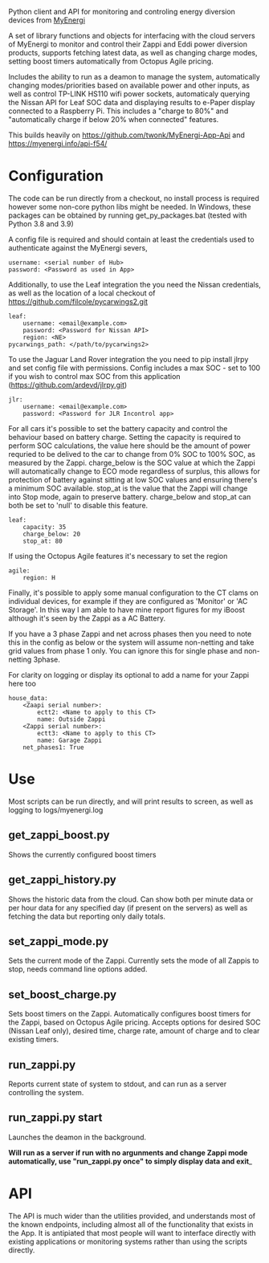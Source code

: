 Python client and API for monitoring and controling energy diversion devices from [MyEnergi](https://myenergi.com/)

A set of library functions and objects for interfacing with the cloud servers of MyEnergi to monitor and control their Zappi and Eddi power diversion products, supports fetching latest data, as well as changing charge modes, setting boost timers automatically from Octopus Agile pricing.

Includes the ability to run as a deamon to manage the system, automatically changing modes/priorities based on available power and other inputs, as well as control TP-LINK HS110 wifi power sockets, automaticaly querying the Nissan API for Leaf SOC data and displaying results to e-Paper display connected to a Raspberry Pi.  This includes a "charge to 80%" and "automatically charge if below 20% when connected" features.

This builds heavily on https://github.com/twonk/MyEnergi-App-Api and https://myenergi.info/api-f54/

# Configuration

The code can be run directly from a checkout, no install process is required however some non-core python libs might be needed.
In Windows, these packages can be obtained by running get_py_packages.bat (tested with Python 3.8 and 3.9)

A config file is required and should contain at least the credentials used to authenticate against the MyEnergi severs,

```
username: <serial number of Hub>
password: <Password as used in App>
```

Additionally, to use the Leaf integration the you need the Nissan credentials, as well as the location of a local checkout of https://github.com/filcole/pycarwings2.git
```
leaf:
    username: <email@example.com>
    password: <Password for Nissan API>
    region: <NE>
pycarwings_path: </path/to/pycarwings2>
```

To use the Jaguar Land Rover integration the you need to pip install jlrpy and set config file with permissions. Config includes a max SOC - set to 100 if you wish to control max SOC from this application (https://github.com/ardevd/jlrpy.git)
```
jlr:
    username: <email@example.com>
    password: <Password for JLR Incontrol app>
```

For all cars it's possible to set the battery capacity and control the behaviour based on battery charge.  Setting the capacity is required to perform SOC calculations, the value here should be the amount of power requried to be delived to the car to change from 0% SOC to 100% SOC, as measured by the Zappi.
charge_below is the SOC value at which the Zappi will automatically change to ECO mode regardless of surplus, this allows for protection of battery against sitting at low SOC values and ensuring there's a minimum SOC available.
stop_at is the value that the Zappi will change into Stop mode, again to preserve battery.  charge_below and stop_at can both be set to 'null' to disable this feature.
```
leaf:
    capacity: 35
    charge_below: 20
    stop_at: 80
```

If using the Octopus Agile features it's necessary to set the region
```
agile:
    region: H
```

Finally, it's possible to apply some manual configuration to the CT clams on individual devices, for example if they are configured as 'Monitor' or 'AC Storage'.  In this way I am able to have mine report figures for my iBoost although it's seen by the Zappi as a AC Battery.

If you have a 3 phase Zappi and net across phases then you need to note this in the config as below or the system will assume non-netting and take grid values from phase 1 only. You can ignore this for single phase and non-netting 3phase.

For clarity on logging or display its optional to add a name for your Zappi here too
```
house_data:
    <Zaapi serial number>:
        ectt2: <Name to apply to this CT>
        name: Outside Zappi
    <Zappi serial number>:
        ectt3: <Name to apply to this CT>
        name: Garage Zappi
    net_phases1: True
```

# Use

Most scripts can be run directly, and will print results to screen, as well as logging to logs/myenergi.log

## get_zappi_boost.py
Shows the currently configured boost timers

## get_zappi_history.py
Shows the historic data from the cloud.  Can show both per minute data or per hour data for any specified day (if present on the servers) as well as fetching the data but reporting only daily totals.

## set_zappi_mode.py
Sets the current mode of the Zappi.  Currently sets the mode of all Zappis to stop, needs command line options added.

## set_boost_charge.py
Sets boost timers on the Zappi.  Automatically configures boost timers for the Zappi, based on Octopus Agile pricing.  Accepts options for desired SOC (Nissan Leaf only), desired time, charge rate, amount of charge and to clear existing timers.

## run_zappi.py
Reports current state of system to stdout, and can run as a server controlling the system.

## run_zappi.py start
Launches the deamon in the background.

__Will run as a server if run with no argunments and change Zappi mode automatically, use "run_zappi.py once" to simply display data and exit___

# API

The API is much wider than the utilities provided, and understands most of the known endpoints, including almost all of the functionality that exists in the App. It is antipiated that most people will want to interface directly with existing applications or monitoring systems rather than using the scripts directly.
